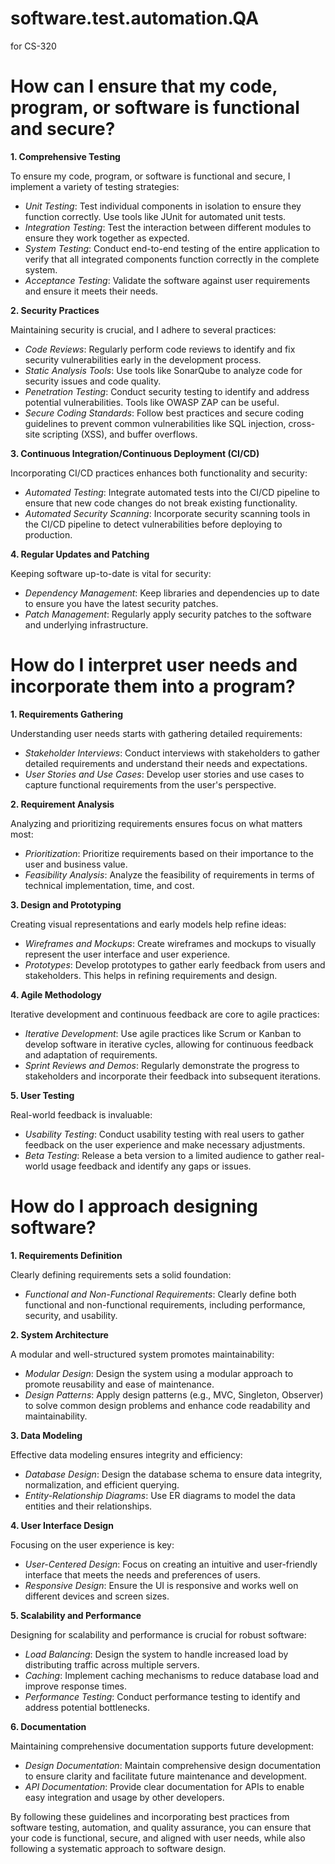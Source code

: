 # software.test.automation.QA
for CS-320

# How can I ensure that my code, program, or software is functional and secure?
**1. Comprehensive Testing** 

To ensure my code, program, or software is functional and secure, I implement a variety of testing strategies:

- *Unit Testing*: Test individual components in isolation to ensure they function correctly. Use tools like JUnit for automated unit tests.
- *Integration Testing*: Test the interaction between different modules to ensure they work together as expected.
- *System Testing*: Conduct end-to-end testing of the entire application to verify that all integrated components function correctly in the complete system.
- *Acceptance Testing*: Validate the software against user requirements and ensure it meets their needs.

**2. Security Practices**

Maintaining security is crucial, and I adhere to several practices:

- *Code Reviews*: Regularly perform code reviews to identify and fix security vulnerabilities early in the development process.
- *Static Analysis Tools*: Use tools like SonarQube to analyze code for security issues and code quality.
- *Penetration Testing*: Conduct security testing to identify and address potential vulnerabilities. Tools like OWASP ZAP can be useful.
- *Secure Coding Standards*: Follow best practices and secure coding guidelines to prevent common vulnerabilities like SQL injection, cross-site scripting (XSS), and buffer overflows.

**3. Continuous Integration/Continuous Deployment (CI/CD)**

Incorporating CI/CD practices enhances both functionality and security:

- *Automated Testing*: Integrate automated tests into the CI/CD pipeline to ensure that new code changes do not break existing functionality.
- *Automated Security Scanning*: Incorporate security scanning tools in the CI/CD pipeline to detect vulnerabilities before deploying to production.

**4. Regular Updates and Patching**

Keeping software up-to-date is vital for security:

- *Dependency Management*: Keep libraries and dependencies up to date to ensure you have the latest security patches.
- *Patch Management*: Regularly apply security patches to the software and underlying infrastructure.
  
# How do I interpret user needs and incorporate them into a program?
**1. Requirements Gathering**

Understanding user needs starts with gathering detailed requirements:

- *Stakeholder Interviews*: Conduct interviews with stakeholders to gather detailed requirements and understand their needs and expectations.
- *User Stories and Use Cases*: Develop user stories and use cases to capture functional requirements from the user's perspective.

**2. Requirement Analysis**

Analyzing and prioritizing requirements ensures focus on what matters most:

- *Prioritization*: Prioritize requirements based on their importance to the user and business value.
- *Feasibility Analysis*: Analyze the feasibility of requirements in terms of technical implementation, time, and cost.
  
**3. Design and Prototyping**

Creating visual representations and early models help refine ideas:

- *Wireframes and Mockups*: Create wireframes and mockups to visually represent the user interface and user experience.
- *Prototypes*: Develop prototypes to gather early feedback from users and stakeholders. This helps in refining requirements and design.
  
**4. Agile Methodology**

Iterative development and continuous feedback are core to agile practices:

- *Iterative Development*: Use agile practices like Scrum or Kanban to develop software in iterative cycles, allowing for continuous feedback and adaptation of requirements.
- *Sprint Reviews and Demos*: Regularly demonstrate the progress to stakeholders and incorporate their feedback into subsequent iterations.

**5. User Testing**

Real-world feedback is invaluable:

- *Usability Testing*: Conduct usability testing with real users to gather feedback on the user experience and make necessary adjustments.
- *Beta Testing*: Release a beta version to a limited audience to gather real-world usage feedback and identify any gaps or issues.

# How do I approach designing software?
**1. Requirements Definition**

Clearly defining requirements sets a solid foundation:

- *Functional and Non-Functional Requirements*: Clearly define both functional and non-functional requirements, including performance, security, and usability.

**2. System Architecture**

A modular and well-structured system promotes maintainability:

- *Modular Design*: Design the system using a modular approach to promote reusability and ease of maintenance.
- *Design Patterns*: Apply design patterns (e.g., MVC, Singleton, Observer) to solve common design problems and enhance code readability and maintainability.

**3. Data Modeling**

Effective data modeling ensures integrity and efficiency:

- *Database Design*: Design the database schema to ensure data integrity, normalization, and efficient querying.
- *Entity-Relationship Diagrams*: Use ER diagrams to model the data entities and their relationships.

**4. User Interface Design**

Focusing on the user experience is key:

- *User-Centered Design*: Focus on creating an intuitive and user-friendly interface that meets the needs and preferences of users.
- *Responsive Design*: Ensure the UI is responsive and works well on different devices and screen sizes.

**5. Scalability and Performance**

Designing for scalability and performance is crucial for robust software:

- *Load Balancing*: Design the system to handle increased load by distributing traffic across multiple servers.
- *Caching*: Implement caching mechanisms to reduce database load and improve response times.
- *Performance Testing*: Conduct performance testing to identify and address potential bottlenecks.

**6. Documentation**

Maintaining comprehensive documentation supports future development:

- *Design Documentation*: Maintain comprehensive design documentation to ensure clarity and facilitate future maintenance and development.
- *API Documentation*: Provide clear documentation for APIs to enable easy integration and usage by other developers.
  
By following these guidelines and incorporating best practices from software testing, automation, and quality assurance, you can ensure that your code is functional, secure, and aligned with user needs, while also following a systematic approach to software design.
